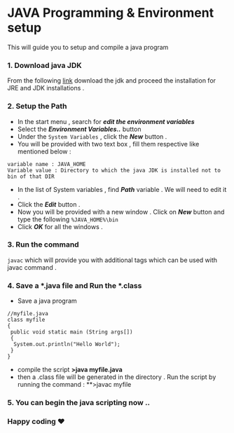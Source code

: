 # JAVA Programming & Environment setup
This will guide you to setup and compile a java program

### 1. Download java JDK
From the following [link](http://www.oracle.com/technetwork/java/javase/downloads/jdk10-downloads-4416644.html) download the jdk and proceed the installation for JRE and JDK installations .

### 2. Setup the Path
* In the start menu , search for **_edit the environment variables_**
* Select the **_Environment Variables.._** button
* Under the `System Variables` , click the **_New_** button .
* You will be provided with two text box , fill them respective like mentioned below :
```
variable name : JAVA_HOME
Variable value : Directory to which the java JDK is installed not to bin of that DIR
```
* In the list of System variables , find **_Path_** variable . We will need to edit it .
* Click the **_Edit_** button .
* Now you will be provided with a new window . Click on **_New_** button and type the following `%JAVA_HOME%\bin`
* Click **_OK_** for all the windows .

### 3. Run the command 

`javac` which will provide you with additional tags which can be used with javac command .

### 4. Save a *.java file and Run the *.class 
* Save a java program
```
//myfile.java
class myfile
{
 public void static main (String args[])
 {
  System.out.println("Hello World");
 }
}
```

* compile the script
**>java myfile.java**
* then a .class file will be generated in the directory . Run the script by running the command :
**>javac myfile

### 5. You can begin the java scripting now .. 

### Happy coding :heart:
